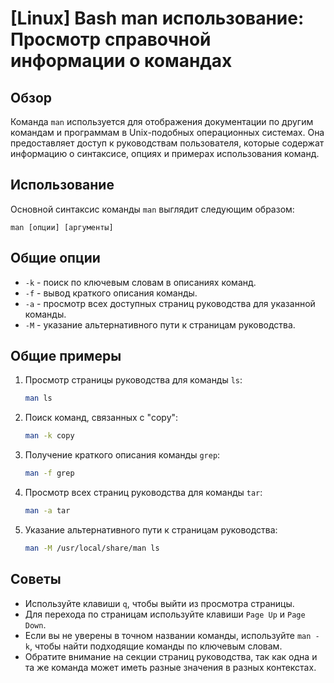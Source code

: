 # [Linux] Bash man использование: Просмотр справочной информации о командах

## Обзор
Команда `man` используется для отображения документации по другим командам и программам в Unix-подобных операционных системах. Она предоставляет доступ к руководствам пользователя, которые содержат информацию о синтаксисе, опциях и примерах использования команд.

## Использование
Основной синтаксис команды `man` выглядит следующим образом:

```
man [опции] [аргументы]
```

## Общие опции
- `-k` - поиск по ключевым словам в описаниях команд.
- `-f` - вывод краткого описания команды.
- `-a` - просмотр всех доступных страниц руководства для указанной команды.
- `-M` - указание альтернативного пути к страницам руководства.

## Общие примеры
1. Просмотр страницы руководства для команды `ls`:
   ```bash
   man ls
   ```

2. Поиск команд, связанных с "copy":
   ```bash
   man -k copy
   ```

3. Получение краткого описания команды `grep`:
   ```bash
   man -f grep
   ```

4. Просмотр всех страниц руководства для команды `tar`:
   ```bash
   man -a tar
   ```

5. Указание альтернативного пути к страницам руководства:
   ```bash
   man -M /usr/local/share/man ls
   ```

## Советы
- Используйте клавиши `q`, чтобы выйти из просмотра страницы.
- Для перехода по страницам используйте клавиши `Page Up` и `Page Down`.
- Если вы не уверены в точном названии команды, используйте `man -k`, чтобы найти подходящие команды по ключевым словам.
- Обратите внимание на секции страниц руководства, так как одна и та же команда может иметь разные значения в разных контекстах.